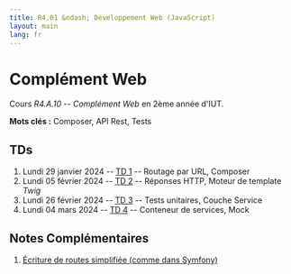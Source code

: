 ```yaml
---
title: R4.01 &ndash; Développement Web (JavaScript)
layout: main
lang: fr
---
```


# Complément Web

Cours *R4.A.10 -- Complément Web* en
2ème année d'IUT.

**Mots clés :** Composer, API Rest, Tests


## TDs

<!-- ### Mise en place d'une API REST -->

1. Lundi 29 janvier 2024 -- [TD 1](tutorials/tutorial1) -- Routage par URL, Composer
2. Lundi 05 février 2024 -- [TD 2](tutorials/tutorial2) -- Réponses HTTP, Moteur de template *Twig* 
1. Lundi 26 février 2024 -- [TD 3](tutorials/tutorial_tests_1) -- Tests unitaires, Couche Service
2. Lundi 04 mars 2024 -- [TD 4](tutorials/tutorial_tests_2) -- Conteneur de services, Mock

<!-- 
2. Lundi 11 mars 2024 -- fin [TD 4](tutorials/tutorial_tests_2) puis [TD 5](tutorials/tutorial3) -- API REST, authentification par JWT
3. Lundi 18 mars 2024 -- fin [TD 5](tutorials/tutorial3) -- API REST, authentification par JWT
 -->

<!-- 
## SAÉ du Parcours A

1. Mercredi 8 février 2024 -- Amphi de présentation de la SAÉ  
   [Slides](classes/SAE4A.html)  
   [Enregistrement du cours](https://scalelite.umontpellier.fr/playback/presentation/2.3/e49b10a7c1ccf0690a9d9fd7621261207c1f81ec-1675846964015)
2. Lundi 13 mars 2024 -- [TD SAE](tutorials/tutorial_sae_tests_archi) -- Tests unitaires, Architecture, Injection de dépendances
3. [Fiche d'aide SAÉ : mise en route](https://docs.google.com/document/d/10r3KsMhyRJp3YKPRL6erLP3su77PbnM2_-oE6xxXfVI/edit?usp=sharing)
   -- PostgreSQL, xDebug, serveur Web local, Windows
4. Mise-à-jour des [consignes de la SAÉ](tutorials/consignes_SAE) (15 mars 2024)  
-->

## Notes Complémentaires

1. [Écriture de routes simplifiée (comme dans Symfony)](tutorials/complement_route_attribut)